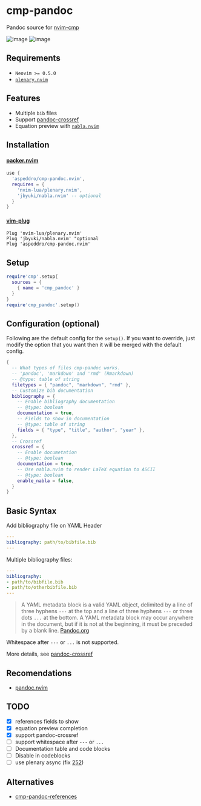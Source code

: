 # cmp-pandoc

Pandoc source for [nvim-cmp](https://github.com/hrsh7th/nvim-cmp)

![image](https://user-images.githubusercontent.com/16160544/139517208-ca327374-9808-479d-9005-3b7ae0541202.png)
![image](https://user-images.githubusercontent.com/16160544/139517577-72a8025d-ce44-4923-8249-ad1b7a5b41cd.png)

## Requirements

- `Neovim >= 0.5.0`
- [`plenary.nvim`](https://github.com/nvim-lua/plenary.nvim)

## Features

- Multiple `bib` files
- Support [pandoc-crossref](https://github.com/lierdakil/pandoc-crossref)
- Equation preview with [`nabla.nvim`](https://github.com/jbyuki/nabla.nvim)

## Installation

#### [packer.nvim](https://github.com/wbthomason/packer.nvim)

```lua
use {
  'aspeddro/cmp-pandoc.nvim',
  requires = {
    'nvim-lua/plenary.nvim',
    'jbyuki/nabla.nvim' -- optional
  }
}
```

#### [vim-plug](https://github.com/junegunn/vim-plug)

```vim
Plug 'nvim-lua/plenary.nvim'
Plug 'jbyuki/nabla.nvim' "optional
Plug 'aspeddro/cmp-pandoc.nvim'
```

## Setup

```lua
require'cmp'.setup{
  sources = {
    { name = 'cmp_pandoc' }
  }
}
require'cmp_pandoc'.setup()
```

## Configuration (optional)

Following are the default config for the `setup()`. If you want to override, just modify the option that you want then it will be merged with the default config.

```lua
{
  -- What types of files cmp-pandoc works.
  -- 'pandoc', 'markdown' and 'rmd' (Rmarkdown)
  -- @type: table of string
  filetypes = { "pandoc", "markdown", "rmd" },
  -- Customize bib documentation
  bibliography = {
    -- Enable bibliography documentation
    -- @type: boolean
    documentation = true,
    -- Fields to show in documentation
    -- @type: table of string
    fields = { "type", "title", "author", "year" },
  },
  -- Crossref
  crossref = {
    -- Enable documetation
    -- @type: boolean
    documentation = true,
    -- Use nabla.nvim to render LaTeX equation to ASCII
    -- @type: boolean
    enable_nabla = false,
  }
}
```

## Basic Syntax

Add bibliography file on YAML Header

```yaml
---
bibliography: path/to/bibfile.bib
---
```

Multiple bibliography files:
```yaml
---
bibliography:
- path/to/bibfile.bib
- path/to/otherbibfile.bib
---
```

> A YAML metadata block is a valid YAML object, delimited by a line of three hyphens `---` at the top and a line of three hyphens `---` or three dots `...` at the bottom. A YAML metadata block may occur anywhere in the document, but if it is not at the beginning, it must be preceded by a blank line. [Pandoc.org](https://pandoc.org/MANUAL.html#extension-yaml_metadata_block)

Whitespace after `---` or `...` is not supported.

More details, see [pandoc-crossref](https://lierdakil.github.io/pandoc-crossref/)

## Recomendations

- [pandoc.nvim](https://github.com/aspeddro/pandoc.nvim)

## TODO

- [x] references fields to show
- [x] equation preview completion
- [x] support pandoc-crossref
- [ ] support whitespace after `---` or `...`
- [ ] Documentation table and code blocks
- [ ] Disable in codeblocks
- [ ] use plenary async (fix [252](https://github.com/nvim-lua/plenary.nvim/issues/252))

## Alternatives

- [cmp-pandoc-references](https://github.com/jc-doyle/cmp-pandoc-references/)
